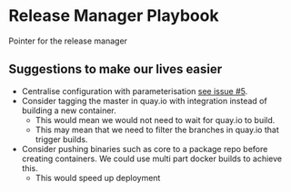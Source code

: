 # Release Manager Playbook

Pointer for the release manager

## Suggestions to make our lives easier
- Centralise configuration with parameterisation [see issue #5](https://app.zenhub.com/workspace/o/humancellatlas/ingest-central/issues/5).
- Consider tagging the master in quay.io with integration instead of building a new container. 
  - This would mean we would not need to wait for quay.io to build.
  - This may mean that we need to filter the branches in quay.io that trigger builds.
- Consider pushing binaries such as core to a package repo before creating containers. We could use multi part docker builds to achieve this.
  - This would speed up deployment

